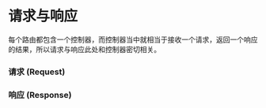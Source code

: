 # 请求与响应

每个路由都包含一个控制器，而控制器当中就相当于接收一个请求，返回一个响应的结果，所以请求与响应此处和控制器密切相关。

### 请求 (Request)

### 响应 (Response)

